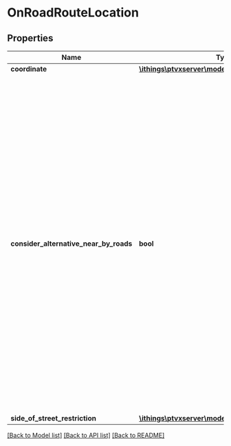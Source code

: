 # OnRoadRouteLocation

## Properties
Name | Type | Description | Notes
------------ | ------------- | ------------- | -------------
**coordinate** | [**\ithings\ptvxserver\model\Coordinate**](Coordinate.md) |  | 
**consider_alternative_near_by_roads** | **bool** | If true, roads within a radius of 500 meters around the location are considered as alternative start/end points of the route. Otherwise, the route always starts/ends at the nearest road. Note that this feature is currently available only for the xRoute calculateRoute service for the first and last waypoint. If it is set to true for an intermediate xRoute via waypoint this parameter is ignored and always the nearest road is used. All other services return an exception if this parameter is set to true. | [optional] 
**side_of_street_restriction** | [**\ithings\ptvxserver\model\SideOfStreetRestriction**](SideOfStreetRestriction.md) |  | [optional] 

[[Back to Model list]](../../README.md#documentation-for-models) [[Back to API list]](../../README.md#documentation-for-api-endpoints) [[Back to README]](../../README.md)

